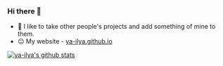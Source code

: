 ### Hi there 👋

- 🔭 I like to take other people's projects and add something of mine to them.
- 😐 My website - [ya-ilya.github.io](https://ya-ilya.github.io)

[![ya-ilya's github stats](https://github-readme-stats.vercel.app/api?username=ya-ilya)](https://github.com/ya-ilya/ya-ilya)
